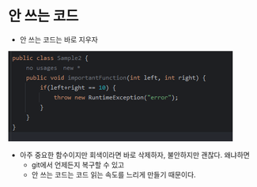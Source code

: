 # 안 쓰는 코드
* 안 쓰는 코드는 바로 지우자

![img.png](img.png)

* 아주 중요한 함수이지만 회색이라면 바로 삭제하자, 불안하지만 괜찮다. 왜냐하면
  * git에서 언제든지 복구할 수 있고
  * 안 쓰는 코드는 코드 읽는 속도를 느리게 만들기 때문이다.